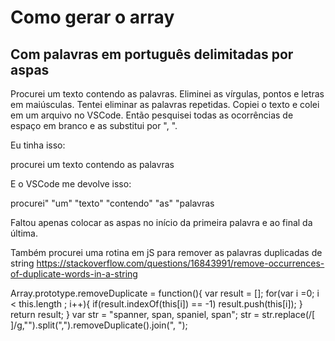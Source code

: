 # Como gerar o array

## Com palavras em português delimitadas por aspas

Procurei um texto contendo as palavras. Eliminei as vírgulas, pontos e letras em maiúsculas. Tentei eliminar as palavras repetidas.
Copiei o texto e colei em um arquivo no VSCode. Então pesquisei todas as ocorrências de espaço em branco e as substitui por ", ".

Eu tinha isso:

procurei um texto contendo as palavras

E o VSCode me devolve isso:

procurei" "um" "texto" "contendo" "as" "palavras

Faltou apenas colocar as aspas no início da primeira palavra e ao final da última.


Também procurei uma rotina em jS para remover as palavras duplicadas de string
https://stackoverflow.com/questions/16843991/remove-occurrences-of-duplicate-words-in-a-string

Array.prototype.removeDuplicate = function(){
   var result = [];
   for(var i =0; i < this.length ; i++){
       if(result.indexOf(this[i]) == -1) result.push(this[i]);
   }
   return result;
}
var str = "spanner, span, spaniel, span";
str = str.replace(/[ ]/g,"").split(",").removeDuplicate().join(", ");


